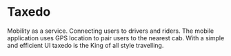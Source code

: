 # Taxedo
Mobility as a service. Connecting users to drivers and riders. The mobile application uses GPS location to pair users to the nearest cab. With a simple and efficient UI taxedo is the King of all style travelling.
